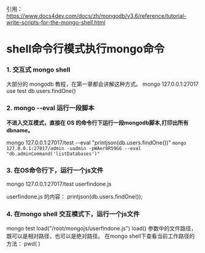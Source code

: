 引用：https://www.docs4dev.com/docs/zh/mongodb/v3.6/reference/tutorial-write-scripts-for-the-mongo-shell.html
# **shell命令行模式执行mongo命令**
### **1. 交互式 mongo shell**

大部分的 mongodb 教程，在第一章都会讲解这种方式。
mongo 127.0.0.1:27017
use test
db.users.findOne()

### **2. mongo --eval 运行一段脚本**

**不进入交互模式，直接在 OS 的命令行下运行一段mongodb脚本,打印出所有dbname。**

mongo 127.0.0.1:27017/test --eval "printjson(db.users.findOne())"
`mongo 127.0.0.1:27017/admin -uadmin -pWAer8R59G6 --eval "db.adminCommand('listDatabases')"`
### **3. 在OS命令行下，运行一个js文件**

mongo 127.0.0.1:27017/test userfindone.js

userfindone.js 的内容：
printjson(db.users.findOne());


### **4. 在mongo shell 交互模式下，运行一个js文件**

mongo test
load("/root/mongojs/userfindone.js")
load() 参数中的文件路径，既可以是相对路径，也可以是绝对路径。
在mongo shell下查看当前工作路径的方法： pwd( )
